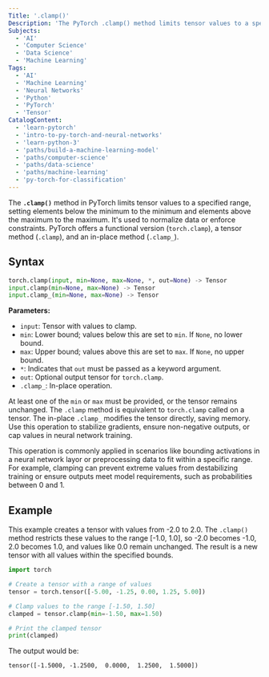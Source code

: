 ```yaml
---
Title: '.clamp()'
Description: 'The PyTorch .clamp() method limits tensor values to a specified range, setting elements below the minimum to the minimum and elements above the maximum to the maximum'
Subjects:
  - 'AI'
  - 'Computer Science'
  - 'Data Science'
  - 'Machine Learning'
Tags:
  - 'AI'
  - 'Machine Learning'
  - 'Neural Networks'
  - 'Python'
  - 'PyTorch'
  - 'Tensor'
CatalogContent:
  - 'learn-pytorch'
  - 'intro-to-py-torch-and-neural-networks'
  - 'learn-python-3'
  - 'paths/build-a-machine-learning-model'
  - 'paths/computer-science'
  - 'paths/data-science'
  - 'paths/machine-learning'
  - 'py-torch-for-classification'
---
```


The **`.clamp()`** method in PyTorch limits tensor values to a specified range, setting elements below the minimum to the minimum and elements above the maximum to the maximum. It's used to normalize data or enforce constraints. PyTorch offers a functional version (`torch.clamp`), a tensor method (`.clamp`), and an in-place method (`.clamp_`).

## Syntax

```py
torch.clamp(input, min=None, max=None, *, out=None) -> Tensor
input.clamp(min=None, max=None) -> Tensor
input.clamp_(min=None, max=None) -> Tensor
```

**Parameters:**

- `input`: Tensor with values to clamp.
- `min`: Lower bound; values below this are set to `min`. If `None`, no lower bound.
- `max`: Upper bound; values above this are set to `max`. If `None`, no upper bound.
- `*`: Indicates that `out` must be passed as a keyword argument.
- `out`: Optional output tensor for `torch.clamp`.
- `.clamp_`: In-place operation.

At least one of the `min` or `max` must be provided, or the tensor remains unchanged. The `.clamp` method is equivalent to `torch.clamp` called on a tensor. The in-place `.clamp_` modifies the tensor directly, saving memory. Use this operation to stabilize gradients, ensure non-negative outputs, or cap values in neural network training.

This operation is commonly applied in scenarios like bounding activations in a neural network layor or preprocessing data to fit within a specific range. For example, clamping can prevent extreme values from destabilizing training or ensure outputs meet model requirements, such as probabilities between 0 and 1.

## Example

This example creates a tensor with values from -2.0 to 2.0. The `.clamp()` method restricts these values to the range [-1.0, 1.0], so -2.0 becomes -1.0, 2.0 becomes 1.0, and values like 0.0 remain unchanged. The result is a new tensor with all values within the specified bounds.

```py
import torch

# Create a tensor with a range of values
tensor = torch.tensor([-5.00, -1.25, 0.00, 1.25, 5.00])

# Clamp values to the range [-1.50, 1.50]
clamped = tensor.clamp(min=-1.50, max=1.50)

# Print the clamped tensor
print(clamped)
```

The output would be:

```shell
tensor([-1.5000, -1.2500,  0.0000,  1.2500,  1.5000])
```

